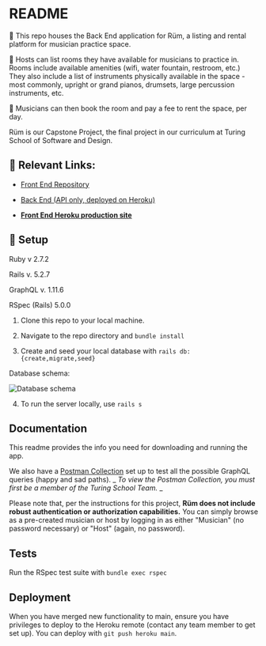 # README

🥁 This repo houses the Back End application for Rüm, a listing and rental platform for musician practice space. 

🎹 Hosts can list rooms they have available for musicians to practice in. Rooms include available amenities (wifi, water fountain, restroom, etc.) They also include a list of instruments physically available in the space - most commonly, upright or grand pianos, drumsets, large percussion instruments, etc.

🎺 Musicians can then book the room and pay a fee to rent the space, per day. 

Rüm is our Capstone Project, the final project in our curriculum at Turing School of Software and Design. 

## 🔗 Relevant Links: 
- [Front End Repository](https://github.com/Rum-Project/ruum-fe)

- [Back End (API only, deployed on Heroku)](https://powerful-lake-27669.herokuapp.com/)

- **[Front End Heroku production site](https://ruumproject.herokuapp.com/)**

## 🔧 Setup

Ruby v 2.7.2

Rails v. 5.2.7

GraphQL v. 1.11.6

RSpec (Rails) 5.0.0

1. Clone this repo to your local machine.

2. Navigate to the repo directory and `bundle install`

3. Create and seed your local database with `rails db:{create,migrate,seed}`

Database schema: 

![Database schema]()

4. To run the server locally, use `rails s`

## Documentation

This readme provides the info you need for downloading and running the app. 

We also have a [Postman Collection](https://turing-school-student-plan-team.postman.co/workspace/Ruum-GraphQL-Queries~34255ed0-8e6c-43ca-88d4-4a6739413d1c/collection/19380151-a8dc235c-f462-4cc8-8ef9-3c96d15755c3?action=share&creator=2635401) set up to test all the possible GraphQL queries (happy and sad paths). _ _To view the Postman Collection, you must first be a member of the Turing School Team._ _

Please note that, per the instructions for this project, **Rüm does not include robust authentication or authorization capabilities.** You can simply browse as a pre-created musician or host by logging in as either "Musician" (no password necessary) or "Host" (again, no password).

## Tests

Run the RSpec test suite with `bundle exec rspec`

## Deployment

When you have merged new functionality to main, ensure you have privileges to deploy to the Heroku remote (contact any team member to get set up). 
You can deploy with `git push heroku main`.
